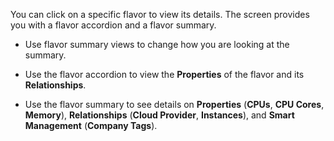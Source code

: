 You can click on a specific flavor to view its details. The screen
provides you with a flavor accordion and a flavor summary.

  - Use flavor summary views to change how you are looking at the
    summary.

  - Use the flavor accordion to view the **Properties** of the flavor
    and its **Relationships**.

  - Use the flavor summary to see details on **Properties** (**CPUs**,
    **CPU Cores**, **Memory**), **Relationships** (**Cloud Provider**,
    **Instances**), and **Smart Management** (**Company Tags**).
